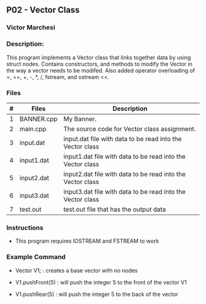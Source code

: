 ## P02 - Vector Class
### Victor Marchesi
### Description:

This program implements a Vector class that links together data by using struct nodes.
Contains constructors, and methods to modify the Vector in the way a vector needs to be modifed.
Also added operator overloading of =, ==, +, -, *, /, fstream, and ostream <<.

### Files

|   #   | Files    | Description                      |
| :---: | -------- | -------------------------------- |
|   1   | BANNER.cpp | My Banner. |
|   2   | main.cpp | The source code for Vector class assignment. |
|   3   | input.dat  | input.dat file with data to be read into the Vector class|
|   4   | input1.dat | input1.dat file with data to be read into the Vector class|
|   5   | input2.dat | input2.dat file with data to be read into the Vector class|
|   6   | input3.dat | input3.dat file with data to be read into the Vector class|
|   7   | test.out   | test.out file that has the output data|


### Instructions

- This program requires IOSTREAM and FSTREAM to work

### Example Command

- Vector V1; : creates a base vector with no nodes

- V1.pushFront(5) : will push the integer 5 to the front of the vector V1

- V1.pushRear(5) : will push the integer 5 to the back of the vector
